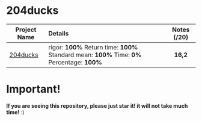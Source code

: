 # 204ducks

| Project Name    | Details                                                                                    | Notes (/20)  |
| --------------- |:------------------------------------------------------------------------------------------ | :-----------:|
| [204ducks](https://github.com/Paul-Marie/204ducks/blob/master/204ducks) | rigor: **100%** Return time: **100%** Standard mean: **100%** Time: **0%** Percentage: **100%** | **16,2**    |

# Important!
**If you are seeing this repository, please just star it! it will not take much time!** :)
